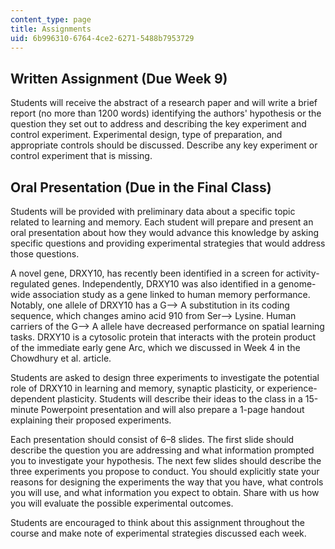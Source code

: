 ```yaml
---
content_type: page
title: Assignments
uid: 6b996310-6764-4ce2-6271-5488b7953729
---
```


Written Assignment (Due Week 9)
-------------------------------

Students will receive the abstract of a research paper and will write a brief report (no more than 1200 words) identifying the authors' hypothesis or the question they set out to address and describing the key experiment and control experiment. Experimental design, type of preparation, and appropriate controls should be discussed. Describe any key experiment or control experiment that is missing.

Oral Presentation (Due in the Final Class)
------------------------------------------

Students will be provided with preliminary data about a specific topic related to learning and memory. Each student will prepare and present an oral presentation about how they would advance this knowledge by asking specific questions and providing experimental strategies that would address those questions.

A novel gene, DRXY10, has recently been identified in a screen for activity-regulated genes. Independently, DRXY10 was also identified in a genome-wide association study as a gene linked to human memory performance. Notably, one allele of DRXY10 has a G--> A substitution in its coding sequence, which changes amino acid 910 from Ser--> Lysine. Human carriers of the G--> A allele have decreased performance on spatial learning tasks. DRXY10 is a cytosolic protein that interacts with the protein product of the immediate early gene Arc, which we discussed in Week 4 in the Chowdhury et al. article.

Students are asked to design three experiments to investigate the potential role of DRXY10 in learning and memory, synaptic plasticity, or experience-dependent plasticity. Students will describe their ideas to the class in a 15-minute Powerpoint presentation and will also prepare a 1-page handout explaining their proposed experiments.

Each presentation should consist of 6–8 slides. The first slide should describe the question you are addressing and what information prompted you to investigate your hypothesis. The next few slides should describe the three experiments you propose to conduct. You should explicitly state your reasons for designing the experiments the way that you have, what controls you will use, and what information you expect to obtain. Share with us how you will evaluate the possible experimental outcomes.

Students are encouraged to think about this assignment throughout the course and make note of experimental strategies discussed each week.